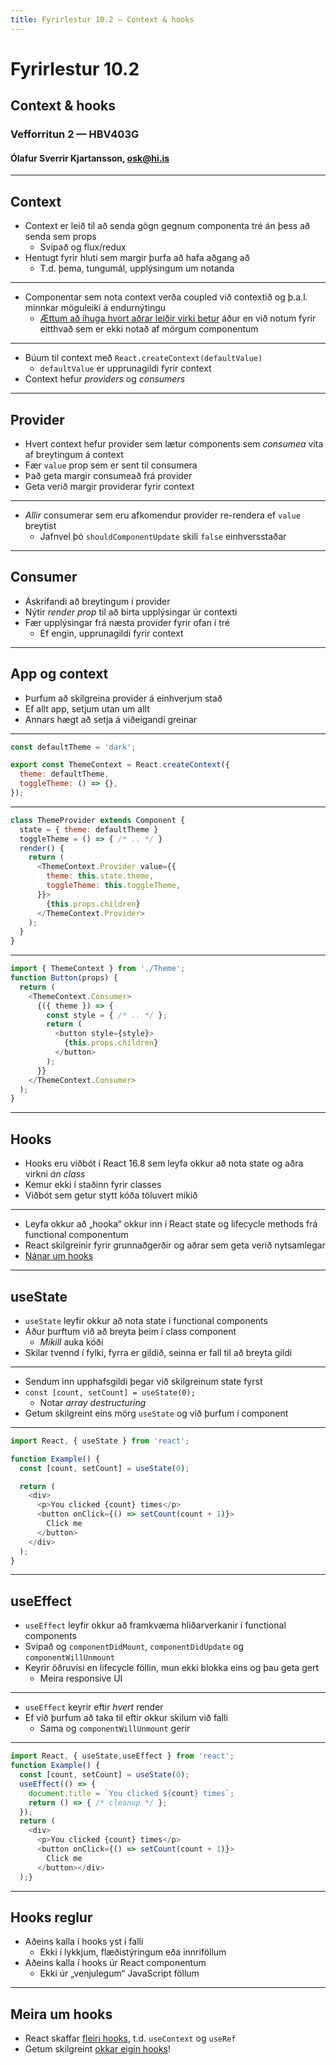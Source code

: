 ```yaml
---
title: Fyrirlestur 10.2 — Context & hooks
---
```


# Fyrirlestur 10.2

## Context & hooks

### Vefforritun 2 — HBV403G

#### Ólafur Sverrir Kjartansson, [osk@hi.is](mailto:osk@hi.is)

---

## Context

* Context er leið til að senda gögn gegnum componenta tré án þess að senda sem props
  - Svipað og flux/redux
* Hentugt fyrir hluti sem margir þurfa að hafa aðgang að
  - T.d. þema, tungumál, upplýsingum um notanda

***

* Componentar sem nota context verða coupled við contextið og þ.a.l. minnkar möguleiki á endurnýtingu
  - [Ættum að íhuga hvort aðrar leiðir virki betur](https://reactjs.org/docs/context.html#before-you-use-context) áður en við notum fyrir eitthvað sem er ekki notað af mörgum componentum

***

* Búum til context með `React.createContext(defaultValue)`
  - `defaultValue` er upprunagildi fyrir context
* Context hefur _providers_ og _consumers_

***

## Provider

* Hvert context hefur provider sem lætur components sem _consumea_ vita af breytingum á context
* Fær `value` prop sem er sent til consumera
* Það geta margir consumeað frá provider
* Geta verið margir providerar fyrir context

***

* _Allir_ consumerar sem eru afkomendur provider re-rendera ef `value` breytist
  - Jafnvel þó `shouldComponentUpdate` skili `false` einhversstaðar

***

## Consumer

* Áskrifandi að breytingum í provider
* Nýtir _render prop_ til að birta upplýsingar úr contexti
* Fær upplýsingar frá næsta provider fyrir ofan í tré
  - Ef engin, upprunagildi fyrir context

***

## App og context

* Þurfum að skilgreina provider á einhverjum stað
* Ef allt app, setjum utan um allt
* Annars hægt að setja á viðeigandi greinar

***

```javascript
const defaultTheme = 'dark';

export const ThemeContext = React.createContext({
  theme: defaultTheme,
  toggleTheme: () => {},
});
```

***

```javascript
class ThemeProvider extends Component {
  state = { theme: defaultTheme }
  toggleTheme = () => { /* .. */ }
  render() {
    return (
      <ThemeContext.Provider value={{
        theme: this.state.theme,
        toggleTheme: this.toggleTheme,
      }}>
        {this.props.children}
      </ThemeContext.Provider>
    );
  }
}
```

***

```javascript
import { ThemeContext } from './Theme';
function Button(props) {
  return (
    <ThemeContext.Consumer>
      {({ theme }) => {
        const style = { /* .. */ };
        return (
          <button style={style}>
            {this.props.children}
          </button>
        );
      }}
    </ThemeContext.Consumer>
  );
}

```

---

## Hooks

* Hooks eru viðbót í React 16.8 sem leyfa okkur að nota state og aðra virkni _án class_
* Kemur ekki í staðinn fyrir classes
* Viðbót sem getur stytt kóða töluvert mikið

***

* Leyfa okkur að „hooka“ okkur inn í React state og lifecycle methods frá functional componentum
* React skilgreinir fyrir grunnaðgerðir og aðrar sem geta verið nytsamlegar
* [Nánar um hooks](https://reactjs.org/docs/hooks-intro.html)

***

## useState

* `useState` leyfir okkur að nota state í functional components
* Áður þurftum við að breyta þeim í class component
  - _Mikill_ auka kóði
* Skilar tvennd í fylki, fyrra er gildið, seinna er fall til að breyta gildi

***

* Sendum inn upphafsgildi þegar við skilgreinum state fyrst
* `const [count, setCount] = useState(0);`
  - Notar _array destructuring_
* Getum skilgreint eins mörg `useState` og við þurfum í component

***

```javascript
import React, { useState } from 'react';

function Example() {
  const [count, setCount] = useState(0);

  return (
    <div>
      <p>You clicked {count} times</p>
      <button onClick={() => setCount(count + 1)}>
        Click me
      </button>
    </div>
  );
}
```

***

## useEffect

* `useEffect` leyfir okkur að framkvæma hliðarverkanir í functional components
* Svipað og `componentDidMount`, `componentDidUpdate` og `componentWillUnmount`
* Keyrir öðruvísi en lifecycle föllin, mun ekki blokka eins og þau geta gert
  - Meira responsive UI

***

* `useEffect` keyrir eftir _hvert_ render
* Ef við þurfum að taka til eftir okkur skilum við falli
  - Sama og `componentWillUnmount` gerir

***

```javascript
import React, { useState,useEffect } from 'react';
function Example() {
  const [count, setCount] = useState(0);
  useEffect(() => {
    document.title = `You clicked ${count} times`;
    return () => { /* cleanup */ };
  });
  return (
    <div>
      <p>You clicked {count} times</p>
      <button onClick={() => setCount(count + 1)}>
        Click me
      </button></div>
  );}
```

***

## Hooks reglur

* Aðeins kalla í hooks yst í falli
  - Ekki í lykkjum, flæðistýringum eða innriföllum
* Aðeins kalla í hooks úr React componentum
  - Ekki úr „venjulegum“ JavaScript föllum

***

## Meira um hooks

* React skaffar [fleiri hooks](https://reactjs.org/docs/hooks-reference.html#additional-hooks), t.d. `useContext` og `useRef`
* Getum skilgreint [okkar eigin hooks](https://reactjs.org/docs/hooks-custom.html)!

